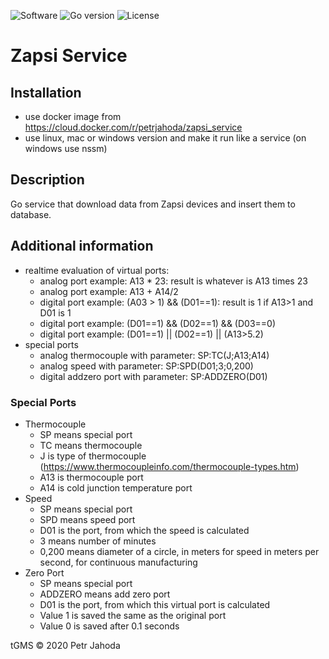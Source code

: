 ![Software](https://img.shields.io/badge/CLI-Zapsi%20Service-blue) 
![Go version](https://img.shields.io/badge/GO-1.15-brightgreen)
![License](https://img.shields.io/badge/License-MIT-brightgreen)


# Zapsi Service


## Installation
* use docker image from https://cloud.docker.com/r/petrjahoda/zapsi_service
* use linux, mac or windows version and make it run like a service (on windows use nssm)

## Description
Go service that download data from Zapsi devices and insert them to database.

## Additional information
* realtime evaluation of virtual ports:
    * analog port example: A13 * 23: result is whatever is A13 times 23
    * analog port example: A13 + A14/2
    * digital port example: (A03 > 1) && (D01==1): result is 1 if A13>1 and D01 is 1
    * digital port example: (D01==1) && (D02==1) && (D03==0)
    * digital port example: (D01==1) || (D02==1) || (A13>5.2)
* special ports
    * analog thermocouple with parameter: SP:TC(J;A13;A14)
    * analog speed with parameter: SP:SPD(D01;3;0,200)
    * digital addzero port with parameter: SP:ADDZERO(D01)

### Special Ports  
* Thermocouple    
    * SP means special port
    * TC means thermocouple
    * J is type of thermocouple  (https://www.thermocoupleinfo.com/thermocouple-types.htm)
    * A13 is thermocouple port
    * A14 is cold junction temperature port
* Speed     
    * SP means special port
    * SPD means speed port
    * D01 is the port, from which the speed is calculated
    * 3 means number of minutes
    * 0,200 means diameter of a circle, in meters for speed in meters per second, for continuous manufacturing
* Zero Port     
    * SP means special port
    * ADDZERO means add zero port
    * D01 is the port, from which this virtual port is calculated
    * Value 1 is saved the same as the original port
    * Value 0 is saved after 0.1 seconds

    
tGMS © 2020 Petr Jahoda
